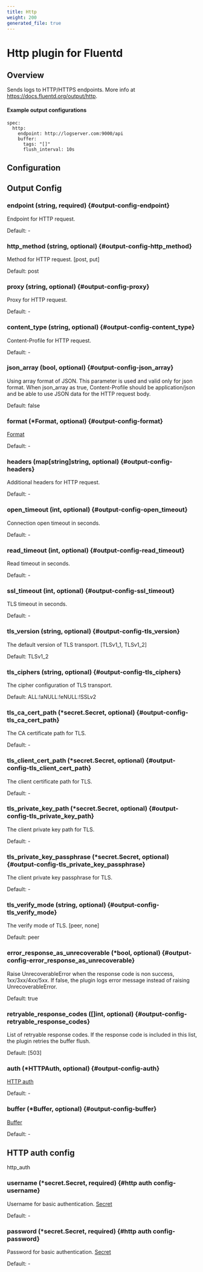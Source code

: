 ```yaml
---
title: Http
weight: 200
generated_file: true
---
```


# Http plugin for Fluentd
## Overview
 Sends logs to HTTP/HTTPS endpoints.
 More info at https://docs.fluentd.org/output/http.

 #### Example output configurations
 ```
 spec:
   http:
     endpoint: http://logserver.com:9000/api
     buffer:
       tags: "[]"
       flush_interval: 10s
 ```

## Configuration
## Output Config

### endpoint (string, required) {#output-config-endpoint}

Endpoint for HTTP request. 

Default: -

### http_method (string, optional) {#output-config-http_method}

Method for HTTP request. [post, put]  

Default:  post

### proxy (string, optional) {#output-config-proxy}

Proxy for HTTP request. 

Default: -

### content_type (string, optional) {#output-config-content_type}

Content-Profile for HTTP request. 

Default: -

### json_array (bool, optional) {#output-config-json_array}

Using array format of JSON. This parameter is used and valid only for json format. When json_array as true, Content-Profile should be application/json and be able to use JSON data for the HTTP request body.   

Default:  false

### format (*Format, optional) {#output-config-format}

[Format](../format/) 

Default: -

### headers (map[string]string, optional) {#output-config-headers}

Additional headers for HTTP request. 

Default: -

### open_timeout (int, optional) {#output-config-open_timeout}

Connection open timeout in seconds. 

Default: -

### read_timeout (int, optional) {#output-config-read_timeout}

Read timeout in seconds. 

Default: -

### ssl_timeout (int, optional) {#output-config-ssl_timeout}

TLS timeout in seconds. 

Default: -

### tls_version (string, optional) {#output-config-tls_version}

The default version of TLS transport. [TLSv1_1, TLSv1_2]  

Default:  TLSv1_2

### tls_ciphers (string, optional) {#output-config-tls_ciphers}

The cipher configuration of TLS transport.  

Default:  ALL:!aNULL:!eNULL:!SSLv2

### tls_ca_cert_path (*secret.Secret, optional) {#output-config-tls_ca_cert_path}

The CA certificate path for TLS. 

Default: -

### tls_client_cert_path (*secret.Secret, optional) {#output-config-tls_client_cert_path}

The client certificate path for TLS. 

Default: -

### tls_private_key_path (*secret.Secret, optional) {#output-config-tls_private_key_path}

The client private key path for TLS. 

Default: -

### tls_private_key_passphrase (*secret.Secret, optional) {#output-config-tls_private_key_passphrase}

The client private key passphrase for TLS. 

Default: -

### tls_verify_mode (string, optional) {#output-config-tls_verify_mode}

The verify mode of TLS. [peer, none]  

Default:  peer

### error_response_as_unrecoverable (*bool, optional) {#output-config-error_response_as_unrecoverable}

Raise UnrecoverableError when the response code is non success, 1xx/3xx/4xx/5xx. If false, the plugin logs error message instead of raising UnrecoverableError.  

Default:  true

### retryable_response_codes ([]int, optional) {#output-config-retryable_response_codes}

List of retryable response codes. If the response code is included in this list, the plugin retries the buffer flush.  

Default:  [503]

### auth (*HTTPAuth, optional) {#output-config-auth}

[HTTP auth](#http-auth-config) 

Default: -

### buffer (*Buffer, optional) {#output-config-buffer}

[Buffer](../buffer/) 

Default: -


## HTTP auth config

http_auth

### username (*secret.Secret, required) {#http auth config-username}

Username for basic authentication. [Secret](../secret/) 

Default: -

### password (*secret.Secret, required) {#http auth config-password}

Password for basic authentication. [Secret](../secret/) 

Default: -


